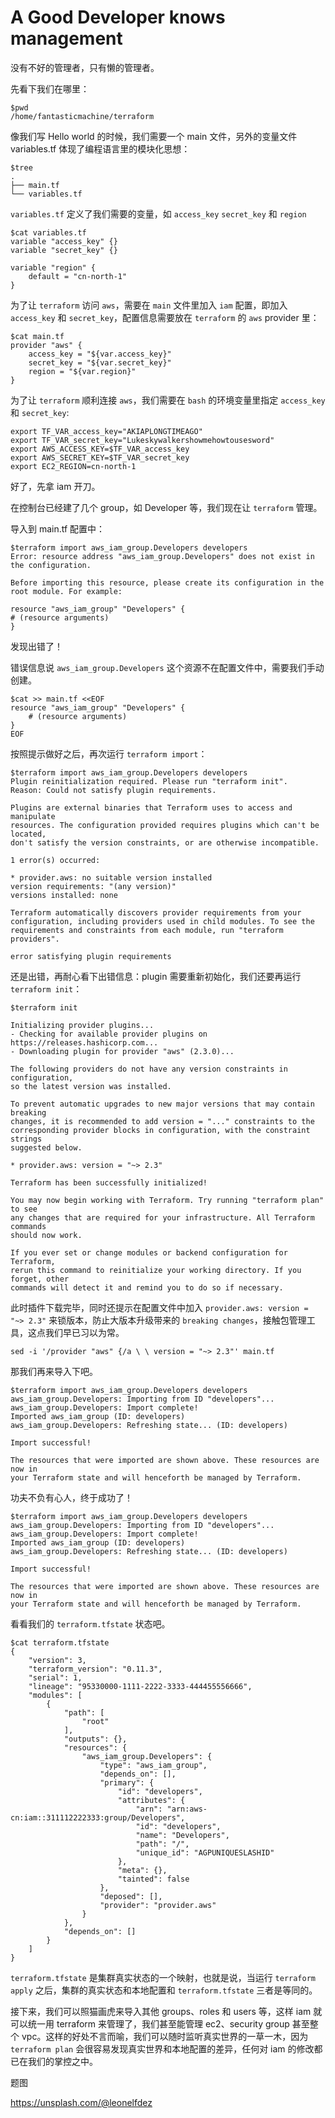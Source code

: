 # A Good Developer knows management

没有不好的管理者，只有懒的管理者。

先看下我们在哪里：

    $pwd
    /home/fantasticmachine/terraform

像我们写 Hello world 的时候，我们需要一个 main 文件，另外的变量文件 variables.tf 体现了编程语言里的模块化思想：

    $tree
    .
    ├── main.tf
    └── variables.tf

`variables.tf` 定义了我们需要的变量，如 `access_key` `secret_key` 和 `region`

    $cat variables.tf
    variable "access_key" {}
    variable "secret_key" {}

    variable "region" {
        default = "cn-north-1"
    }

为了让 `terraform` 访问 `aws`，需要在 `main` 文件里加入 `iam` 配置，即加入 `access_key` 和 `secret_key`，配置信息需要放在 `terraform` 的 `aws` provider 里：

    $cat main.tf
    provider "aws" {
        access_key = "${var.access_key}"
        secret_key = "${var.secret_key}"
        region = "${var.region}"
    }

为了让 `terraform` 顺利连接 `aws`，我们需要在 `bash` 的环境变量里指定 `access_key` 和 `secret_key`:

    export TF_VAR_access_key="AKIAPLONGTIMEAGO"
    export TF_VAR_secret_key="Lukeskywalkershowmehowtousesword"
    export AWS_ACCESS_KEY=$TF_VAR_access_key
    export AWS_SECRET_KEY=$TF_VAR_secret_key
    export EC2_REGION=cn-north-1

好了，先拿 iam 开刀。

在控制台已经建了几个 group，如 Developer 等，我们现在让 `terraform` 管理。

导入到 main.tf 配置中：

    $terraform import aws_iam_group.Developers developers
    Error: resource address "aws_iam_group.Developers" does not exist in the configuration.

    Before importing this resource, please create its configuration in the root module. For example:

    resource "aws_iam_group" "Developers" {
    # (resource arguments)
    }

发现出错了！

错误信息说 `aws_iam_group.Developers` 这个资源不在配置文件中，需要我们手动创建。

    $cat >> main.tf <<EOF
    resource "aws_iam_group" "Developers" {
        # (resource arguments)
    }
    EOF

按照提示做好之后，再次运行 `terraform import`：

    $terraform import aws_iam_group.Developers developers
    Plugin reinitialization required. Please run "terraform init".
    Reason: Could not satisfy plugin requirements.

    Plugins are external binaries that Terraform uses to access and manipulate
    resources. The configuration provided requires plugins which can't be located,
    don't satisfy the version constraints, or are otherwise incompatible.

    1 error(s) occurred:

    * provider.aws: no suitable version installed
    version requirements: "(any version)"
    versions installed: none

    Terraform automatically discovers provider requirements from your
    configuration, including providers used in child modules. To see the
    requirements and constraints from each module, run "terraform providers".

    error satisfying plugin requirements

还是出错，再耐心看下出错信息：plugin 需要重新初始化，我们还要再运行 `terraform init`：

    $terraform init

    Initializing provider plugins...
    - Checking for available provider plugins on https://releases.hashicorp.com...
    - Downloading plugin for provider "aws" (2.3.0)...

    The following providers do not have any version constraints in configuration,
    so the latest version was installed.

    To prevent automatic upgrades to new major versions that may contain breaking
    changes, it is recommended to add version = "..." constraints to the
    corresponding provider blocks in configuration, with the constraint strings
    suggested below.

    * provider.aws: version = "~> 2.3"

    Terraform has been successfully initialized!

    You may now begin working with Terraform. Try running "terraform plan" to see
    any changes that are required for your infrastructure. All Terraform commands
    should now work.

    If you ever set or change modules or backend configuration for Terraform,
    rerun this command to reinitialize your working directory. If you forget, other
    commands will detect it and remind you to do so if necessary.

此时插件下载完毕，同时还提示在配置文件中加入 `provider.aws: version = "~> 2.3"` 来锁版本，防止大版本升级带来的 `breaking changes`，接触包管理工具，这点我们早已习以为常。

    sed -i '/provider "aws" {/a \ \ version = "~> 2.3"' main.tf

那我们再来导入下吧。

    $terraform import aws_iam_group.Developers developers
    aws_iam_group.Developers: Importing from ID "developers"...
    aws_iam_group.Developers: Import complete!
    Imported aws_iam_group (ID: developers)
    aws_iam_group.Developers: Refreshing state... (ID: developers)

    Import successful!

    The resources that were imported are shown above. These resources are now in
    your Terraform state and will henceforth be managed by Terraform.

功夫不负有心人，终于成功了！

    $terraform import aws_iam_group.Developers developers
    aws_iam_group.Developers: Importing from ID "developers"...
    aws_iam_group.Developers: Import complete!
    Imported aws_iam_group (ID: developers)
    aws_iam_group.Developers: Refreshing state... (ID: developers)

    Import successful!

    The resources that were imported are shown above. These resources are now in
    your Terraform state and will henceforth be managed by Terraform.

看看我们的 `terraform.tfstate` 状态吧。

    $cat terraform.tfstate
    {
        "version": 3,
        "terraform_version": "0.11.3",
        "serial": 1,
        "lineage": "95330000-1111-2222-3333-444455556666",
        "modules": [
            {
                "path": [
                    "root"
                ],
                "outputs": {},
                "resources": {
                    "aws_iam_group.Developers": {
                        "type": "aws_iam_group",
                        "depends_on": [],
                        "primary": {
                            "id": "developers",
                            "attributes": {
                                "arn": "arn:aws-cn:iam::311112222333:group/Developers",
                                "id": "developers",
                                "name": "Developers",
                                "path": "/",
                                "unique_id": "AGPUNIQUESLASHID"
                            },
                            "meta": {},
                            "tainted": false
                        },
                        "deposed": [],
                        "provider": "provider.aws"
                    }
                },
                "depends_on": []
            }
        ]
    }

`terraform.tfstate` 是集群真实状态的一个映射，也就是说，当运行 `terraform apply` 之后，集群的真实状态和本地配置和 `terraform.tfstate` 三者是等同的。

接下来，我们可以照猫画虎来导入其他 groups、roles 和 users 等，这样 iam 就可以统一用 terraform 来管理了，我们甚至能管理 ec2、security group 甚至整个 vpc。这样的好处不言而喻，我们可以随时监听真实世界的一草一木，因为 `terraform plan` 会很容易发现真实世界和本地配置的差异，任何对 iam 的修改都已在我们的掌控之中。

题图

https://unsplash.com/@leonelfdez
